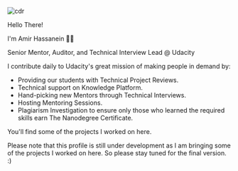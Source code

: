 ![cdr](https://github.com/Amir-Hassanein/Amir-Hassanein/assets/33359756/d724069d-debf-4c24-9fb9-dab19618f6dc)

Hello There!

I'm Amir Hassanein 🙋‍♂️


Senior Mentor, Auditor, and Technical Interview Lead @ Udacity

I contribute daily to Udacity's great mission of making people in demand by:
 * Providing our students with Technical Project Reviews.
 * Technical support on Knowledge Platform.
 * Hand-picking new Mentors through Technical Interviews.
 * Hosting Mentoring Sessions.
 * Plagiarism Investigation to ensure only those who learned the required skills earn The Nanodegree Certificate.

You'll find some of the projects I worked on here. 



Please note that this profile is still under development as I am bringing some of the projects I worked on here. So please stay tuned for the final version. :)
